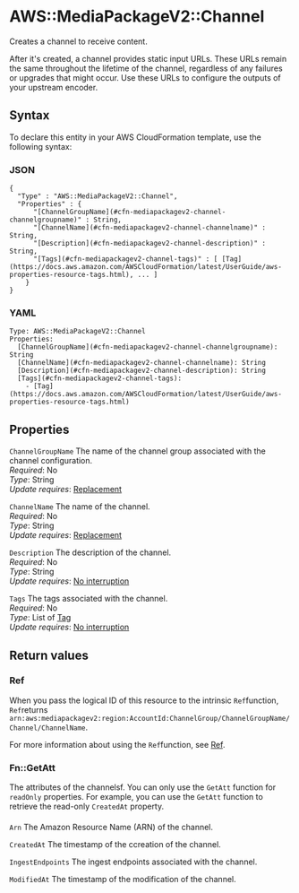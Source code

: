 # AWS::MediaPackageV2::Channel<a name="aws-resource-mediapackagev2-channel"></a>

Creates a channel to receive content\.

After it's created, a channel provides static input URLs\. These URLs remain the same throughout the lifetime of the channel, regardless of any failures or upgrades that might occur\. Use these URLs to configure the outputs of your upstream encoder\.

## Syntax<a name="aws-resource-mediapackagev2-channel-syntax"></a>

To declare this entity in your AWS CloudFormation template, use the following syntax:

### JSON<a name="aws-resource-mediapackagev2-channel-syntax.json"></a>

```
{
  "Type" : "AWS::MediaPackageV2::Channel",
  "Properties" : {
      "[ChannelGroupName](#cfn-mediapackagev2-channel-channelgroupname)" : String,
      "[ChannelName](#cfn-mediapackagev2-channel-channelname)" : String,
      "[Description](#cfn-mediapackagev2-channel-description)" : String,
      "[Tags](#cfn-mediapackagev2-channel-tags)" : [ [Tag](https://docs.aws.amazon.com/AWSCloudFormation/latest/UserGuide/aws-properties-resource-tags.html), ... ]
    }
}
```

### YAML<a name="aws-resource-mediapackagev2-channel-syntax.yaml"></a>

```
Type: AWS::MediaPackageV2::Channel
Properties: 
  [ChannelGroupName](#cfn-mediapackagev2-channel-channelgroupname): String
  [ChannelName](#cfn-mediapackagev2-channel-channelname): String
  [Description](#cfn-mediapackagev2-channel-description): String
  [Tags](#cfn-mediapackagev2-channel-tags): 
    - [Tag](https://docs.aws.amazon.com/AWSCloudFormation/latest/UserGuide/aws-properties-resource-tags.html)
```

## Properties<a name="aws-resource-mediapackagev2-channel-properties"></a>

`ChannelGroupName`  <a name="cfn-mediapackagev2-channel-channelgroupname"></a>
The name of the channel group associated with the channel configuration\.  
*Required*: No  
*Type*: String  
*Update requires*: [Replacement](https://docs.aws.amazon.com/AWSCloudFormation/latest/UserGuide/using-cfn-updating-stacks-update-behaviors.html#update-replacement)

`ChannelName`  <a name="cfn-mediapackagev2-channel-channelname"></a>
The name of the channel\.  
*Required*: No  
*Type*: String  
*Update requires*: [Replacement](https://docs.aws.amazon.com/AWSCloudFormation/latest/UserGuide/using-cfn-updating-stacks-update-behaviors.html#update-replacement)

`Description`  <a name="cfn-mediapackagev2-channel-description"></a>
The description of the channel\.  
*Required*: No  
*Type*: String  
*Update requires*: [No interruption](https://docs.aws.amazon.com/AWSCloudFormation/latest/UserGuide/using-cfn-updating-stacks-update-behaviors.html#update-no-interrupt)

`Tags`  <a name="cfn-mediapackagev2-channel-tags"></a>
The tags associated with the channel\.  
*Required*: No  
*Type*: List of [Tag](https://docs.aws.amazon.com/AWSCloudFormation/latest/UserGuide/aws-properties-resource-tags.html)  
*Update requires*: [No interruption](https://docs.aws.amazon.com/AWSCloudFormation/latest/UserGuide/using-cfn-updating-stacks-update-behaviors.html#update-no-interrupt)

## Return values<a name="aws-resource-mediapackagev2-channel-return-values"></a>

### Ref<a name="aws-resource-mediapackagev2-channel-return-values-ref"></a>

When you pass the logical ID of this resource to the intrinsic `Ref`function, `Ref`returns `arn:aws:mediapackagev2:region:AccountId:ChannelGroup/ChannelGroupName/Channel/ChannelName`\.

For more information about using the `Ref`function, see [Ref](https://docs.aws.amazon.com/AWSCloudFormation/latest/UserGuide/intrinsic-function-reference-ref.html)\.

### Fn::GetAtt<a name="aws-resource-mediapackagev2-channel-return-values-fn--getatt"></a>

The attributes of the channelsf\. You can only use the `GetAtt` function for `readOnly` properties\. For example, you can use the `GetAtt` function to retrieve the read\-only `CreatedAt` property\.

#### <a name="aws-resource-mediapackagev2-channel-return-values-fn--getatt-fn--getatt"></a>

`Arn`  <a name="Arn-fn::getatt"></a>
The Amazon Resource Name \(ARN\) of the channel\.

`CreatedAt`  <a name="CreatedAt-fn::getatt"></a>
The timestamp of the ccreation of the channel\.

`IngestEndpoints`  <a name="IngestEndpoints-fn::getatt"></a>
The ingest endpoints associated with the channel\.

`ModifiedAt`  <a name="ModifiedAt-fn::getatt"></a>
The timestamp of the modification of the channel\.